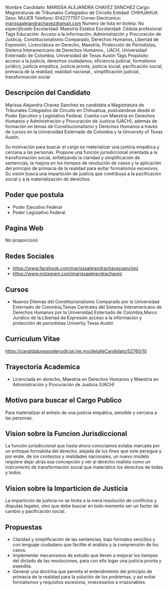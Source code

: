Nombre Candidato: MARISSA ALEJANDRA CHAVEZ SANCHEZ
Cargo: Magistraturas de Tribunales Colegiados de Circuito
Entidad: CHIHUAHUA
Sexo: MUJER
Telefono: 6142777107
Correo Electronico: marissaalejandrachavez@gmail.com
Numero de lista en boleta: *No especificado*
Escolaridad: Maestría
Estatus Escolaridad: Cédula profesional
Tags Educación: Acceso a la Información, Administración y Procuración de Justicia, Constitucionalismo Comparado, Derechos Humanos, Libertad de Expresión, Licenciatura en Derecho, Maestría, Protección de Periodistas, Sistema Interamericano de Derechos Humanos., UACH, Universidad Externado de Colombia, Universidad de Texas Austin
Tags Propósito: acceso a la justicia, derechos ciudadanos, eficiencia judicial, formalismo jurídico, justicia empática, justicia pronta, justicia social, pacificación social, primacía de la realidad, realidad nacional., simplificación judicial, transformación social


## Descripción del Candidato 

Marissa Alejandra Chavez Sanchez es candidata a Magistratura de Tribunales Colegiados de Circuito en Chihuahua, postulándose desde el Poder Ejecutivo y Legislativo Federal. Cuenta con Maestría en Derechos Humanos y Administración y Procuración de Justicia (UACH), además de formación en temas de Constitucionalismo y Derechos Humanos a través de cursos en la Universidad Externado de Colombia y la University of Texas Austin.

Su motivación para buscar el cargo es materializar una justicia empática y cercana a las personas. Propone una función jurisdiccional orientada a la transformación social, enfatizando la claridad y simplificación de sentencias, la mejora en los tiempos de resolución de casos y la aplicación del principio de primacía de la realidad para evitar formalismos excesivos. Su visión busca una impartición de justicia que contribuya a la pacificación social y a la materialización de derechos.


## Poder que postula

- Poder Ejecutivo Federal
- Poder Legislativo Federal


## Pagina Web

No proporcionó


## Redes Sociales

- https://www.facebook.com/marissaalejandrachavezsanchez
- https://www.instagram.com/marissaalejandrachavez


## Cursos

- Nuevos Dilemas del Constitucionalismo Comparado por la Universidad Externado de Colombia,Temas Centrales del Sistema Interamericano de Derechos Humanos por la Universidad Externado de Colombia,Marco Juridico de la Libertad de Expresión acceso a la información y protección de periodistas Univerity  Texas Austin


## Curriculum Vitae

https://candidaturaspoderjudicial.ine.mx/detalleCandidato/52760/10


## Trayectoria Academica

- Licenciada en derecho, Maestria en Derechos Humanos y Maestria en Administración y Procuración de Justicia (UACH)


## Motivo para buscar el Cargo Publico

Para materializar el anhelo de una justicia empática, sensible y cercana a las personas.


## Vision sobre la Funcion Jurisdiccional

La función jurisdiccional que hasta ahora conocíamos estaba marcada por un enfoque formalista del derecho, alejada de los fines que este persigue y por ende, de los contextos y realidades nacionales, un nuevo modelo requiere dejar atrás esa concepción y ver al derecho realista como un instrumento de transformación social que materialice los derechos de todas y todos.


## Vision sobre la Imparticion de Justicia

La impartición de justicia no se limita a la mera resolución de conflictos y disputas legales, sino que debe buscar en todo momento ser un factor de cambio y pacificación social.


## Propuestas

- Claridad y simplificación de las sentencias, bajo formatos sencillos y con lenguaje ciudadano que facilite el análisis y la comprensión de los casos.
- Implementar mecanismos de estudio que lleven a mejorar los tiempos del dictado de las resoluciones, para con ello logar una justicia pronta y expedita.
- Generar una doctrina que permita el entendimiento del principio de primacía de la realidad para la solución de los problemas, y así evitar formalismos y requisitos excesivos, innecesarios e irrazonables.

